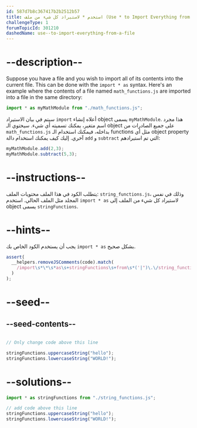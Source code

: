 ```yaml
---
id: 587d7b8c367417b2b2512b57
title: استخدم * لاستيراد كل شيء من ملف (Use * to Import Everything from a File)
challengeType: 1
forumTopicId: 301210
dashedName: use--to-import-everything-from-a-file
---
```


# --description--

Suppose you have a file and you wish to import all of its contents into the current file. This can be done with the `import * as` syntax. Here's an example where the contents of a file named `math_functions.js` are imported into a file in the same directory:

```js
import * as myMathModule from "./math_functions.js";
```

سيتم في بيان الاستيراد `import` أعلاه إنشاء object يسمى `myMathModule`. هذا مجرد اسم متغير، يمكنك تسميته أي شيء. سيحتوي الـ object على جميع الصادرات من `math_functions.js` بداخله، فيمكنك استخدام الـ functions مثل أي object property آخري. إليك كيف يمكنك استخدام دالة `add` و `subtract` التي تم استيرادهم:

```js
myMathModule.add(2,3);
myMathModule.subtract(5,3);
```

# --instructions--

يتطلب الكود في هذا الملف محتويات الملف: `string_functions.js`، وذلك في نفس المجلد مثل الملف الحالي. استخدم `import * as` لاستيراد كل شيء من الملف إلى object يسمى `stringFunctions`.

# --hints--

يجب أن يستخدم الكود الخاص بك `import * as` بشكل صحيح.

```js
assert(
  __helpers.removeJSComments(code).match(
    /import\s*\*\s*as\s+stringFunctions\s+from\s*('|")\.\/string_functions\.js\1/g
  )
);
```

# --seed--

## --seed-contents--

```js

// Only change code above this line

stringFunctions.uppercaseString("hello");
stringFunctions.lowercaseString("WORLD!");
```

# --solutions--

```js
import * as stringFunctions from "./string_functions.js";

// add code above this line
stringFunctions.uppercaseString("hello");
stringFunctions.lowercaseString("WORLD!");
```
